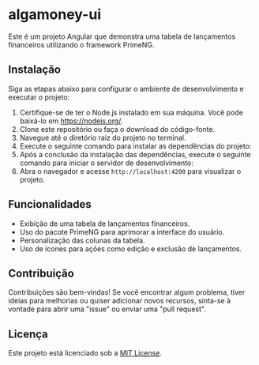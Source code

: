# algamoney-ui

Este é um projeto Angular que demonstra uma tabela de lançamentos financeiros utilizando o framework PrimeNG.

## Instalação

Siga as etapas abaixo para configurar o ambiente de desenvolvimento e executar o projeto:

1. Certifique-se de ter o Node.js instalado em sua máquina. Você pode baixá-lo em https://nodejs.org/.
2. Clone este repositório ou faça o download do código-fonte.
3. Navegue até o diretório raiz do projeto no terminal.
4. Execute o seguinte comando para instalar as dependências do projeto:
5. Após a conclusão da instalação das dependências, execute o seguinte comando para iniciar o servidor de desenvolvimento:
6. Abra o navegador e acesse `http://localhost:4200` para visualizar o projeto.

## Funcionalidades

- Exibição de uma tabela de lançamentos financeiros.
- Uso do pacote PrimeNG para aprimorar a interface do usuário.
- Personalização das colunas da tabela.
- Uso de ícones para ações como edição e exclusão de lançamentos.

## Contribuição

Contribuições são bem-vindas! Se você encontrar algum problema, tiver ideias para melhorias ou quiser adicionar novos recursos, sinta-se à vontade para abrir uma "issue" ou enviar uma "pull request".

## Licença

Este projeto está licenciado sob a [MIT License](LICENSE).
